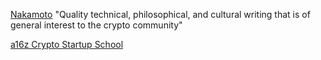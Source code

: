 [Nakamoto](https://nakamoto.com/)
"Quality technical, philosophical, and cultural writing that is of general interest to the crypto community"

[a16z Crypto Startup School](https://a16z.com/crypto-startup-school/)